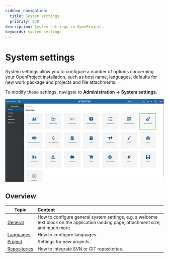 ```yaml
---
sidebar_navigation:
  title: System settings
  priority: 930
description: System settings in OpenProject.
keywords: system settings
---
```

# System settings

System settings allow you to configure a number of options concerning your OpenProject installation, such as host name, languages, defaults for new work package and projects and file attachments.

To modify these settings, navigate to **Administration → System settings**.

![Administration system settings](system-settings.png)


## Overview

| Topic                        | Content                                                      |
| ---------------------------- | :----------------------------------------------------------- |
| [General](general-settings)  | How to configure general system settings, e.g. a welcome text block on the application landing page, attachment size, and much more. |
| [Languages](languages)       | How to configure languages.                                  |
| [Project](../projects)       | Settings for new projects.                                   |
| [Repositories](repositories) | How to integrate SVN or GIT repositories.                    |

